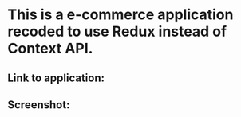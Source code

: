 # This is a e-commerce application recoded to use Redux instead of Context API.

## Link to application: 

## Screenshot: 